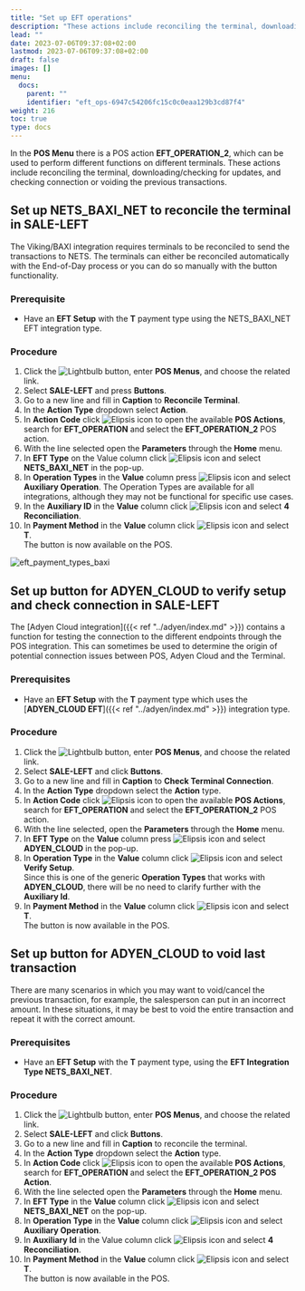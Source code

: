 ```yaml
---
title: "Set up EFT operations"
description: "These actions include reconciling the terminal, downloading/checking for updates, and checking connection or voiding the previous transactions. To set them up, refer to this guide."
lead: ""
date: 2023-07-06T09:37:08+02:00
lastmod: 2023-07-06T09:37:08+02:00
draft: false
images: []
menu:
  docs:
    parent: ""
    identifier: "eft_ops-6947c54206fc15c0c0eaa129b3cd87f4"
weight: 216
toc: true
type: docs
---
```


In the **POS Menu** there is a POS action **EFT_OPERATION_2**, which can be used to perform different functions on different terminals. These actions include reconciling the terminal, downloading/checking for updates, and checking connection or voiding the previous transactions.

## Set up NETS_BAXI_NET to reconcile the terminal in SALE-LEFT

The Viking/BAXI integration requires terminals to be reconciled to send the transactions to NETS. The terminals can either be reconciled automatically with the End-of-Day process or you can do so manually with the button functionality.

### Prerequisite

- Have an **EFT Setup** with the **T** payment type using the NETS_BAXI_NET EFT integration type.

### Procedure

1. Click the ![Lightbulb](Lightbulb_icon.PNG) button, enter **POS Menus**, and choose the related link.         	
2.	Select **SALE-LEFT** and press **Buttons**.
3.	Go to a new line and fill in **Caption** to **Reconcile Terminal**.
4.	In the **Action Type** dropdown select **Action**.
5. In **Action Code** click ![Elipsis icon](elipsis_icon.png) to open the available **POS Actions**, search for **EFT_OPERATION** and select the **EFT_OPERATION_2** POS action.
6. With the line selected open the **Parameters** through the **Home** menu.
7.	In **EFT Type** on the Value column click ![Elipsis icon](elipsis_icon.png) and select **NETS_BAXI_NET** in the pop-up.
8.	In **Operation Types** in the **Value** column press ![Elipsis icon](elipsis_icon.png) and select **Auxiliary Operation**.
The Operation Types are available for all integrations, although they may not be functional for specific use cases. 
9.	In the **Auxiliary ID** in the **Value** column click ![Elipsis icon](elipsis_icon.png) and select **4 Reconciliation**.
10.	In **Payment Method** in the **Value** column click ![Elipsis icon](elipsis_icon.png) and select **T**.       
    The button is now available on the POS.

![eft_payment_types_baxi](eft_payment_types_baxi.PNG)

## Set up button for ADYEN_CLOUD to verify setup and check connection in SALE-LEFT

The [Adyen Cloud integration]({{< ref "../adyen/index.md" >}}) contains a function for testing the connection to the different endpoints through the POS integration. This can sometimes be used to determine the origin of potential connection issues between POS, Adyen Cloud and the Terminal.

### Prerequisites

- Have an **EFT Setup** with the **T** payment type which uses the [**ADYEN_CLOUD EFT**]({{< ref "../adyen/index.md" >}}) integration type. 

### Procedure

1.	Click the ![Lightbulb](Lightbulb_icon.PNG) button, enter **POS Menus**, and choose the related link.         	
2. Select **SALE-LEFT** and click **Buttons**.
3. Go to a new line and fill in **Caption** to **Check Terminal Connection**.
4. In the **Action Type** dropdown select the **Action** type.
5. In **Action Code** click ![Elipsis icon](elipsis_icon.png) to open the available **POS Actions**, search for **EFT_OPERATION** and select the **EFT_OPERATION_2** POS action.
6. With the line selected, open the **Parameters** through the **Home** menu.
7. In **EFT Type** on the **Value** column press ![Elipsis icon](elipsis_icon.png) and select **ADYEN_CLOUD** in the pop-up.
8. In **Operation Type** in the **Value** column click ![Elipsis icon](elipsis_icon.png) and select **Verify Setup**.      
    Since this is one of the generic **Operation Types** that works with **ADYEN_CLOUD**, there will be no need to clarify further with the **Auxiliary Id**.
9.  In **Payment Method** in the **Value** column click ![Elipsis icon](elipsis_icon.png) and select **T**.      
    The button is now available in the POS.

## Set up button for ADYEN_CLOUD to void last transaction

There are many scenarios in which you may want to void/cancel the previous transaction, for example, the salesperson can put in an incorrect amount. In these situations, it may be best to void the entire transaction and repeat it with the correct amount.

### Prerequisites

- Have an **EFT Setup** with the **T** payment type, using the **EFT Integration Type NETS_BAXI_NET**.

### Procedure

1. Click the ![Lightbulb](Lightbulb_icon.PNG) button, enter **POS Menus**, and choose the related link.
2. Select **SALE-LEFT** and click **Buttons**.
3. Go to a new line and fill in **Caption** to reconcile the terminal.
4. In the **Action Type** dropdown select the **Action** type.
5. In **Action Code** click ![Elipsis icon](elipsis_icon.png) to open the available **POS Actions**, search for **EFT_OPERATION** and select the **EFT_OPERATION_2 POS Action**.
6. With the line selected open the **Parameters** through the **Home** menu.
7. In **EFT Type** in the **Value** column click ![Elipsis icon](elipsis_icon.png) and select **NETS_BAXI_NET** on the pop-up.
8. In **Operation Type** in the **Value** column click ![Elipsis icon](elipsis_icon.png) and select **Auxiliary Operation**.
9. In **Auxiliary Id** in the Value column click ![Elipsis icon](elipsis_icon.png) and select **4 Reconciliation**.
10. In **Payment Method** in the **Value** column click ![Elipsis icon](elipsis_icon.png) and select **T**.        
    The button is now available in the POS. 
